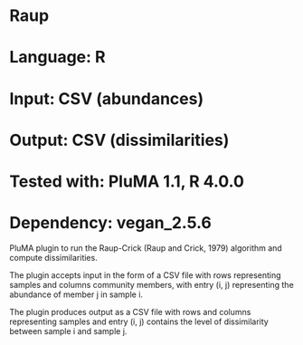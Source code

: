 # Raup
# Language: R
# Input: CSV (abundances)
# Output: CSV (dissimilarities)
# Tested with: PluMA 1.1, R 4.0.0
# Dependency: vegan_2.5.6

PluMA plugin to run the Raup-Crick (Raup and Crick, 1979) algorithm
and compute dissimilarities.

The plugin accepts input in the form of a CSV file with rows representing samples
and columns community members, with entry (i, j) representing the abundance of member j
in sample i.

The plugin produces output as a CSV file with rows and columns representing samples
and entry (i, j) contains the level of dissimilarity between sample i and sample j.
